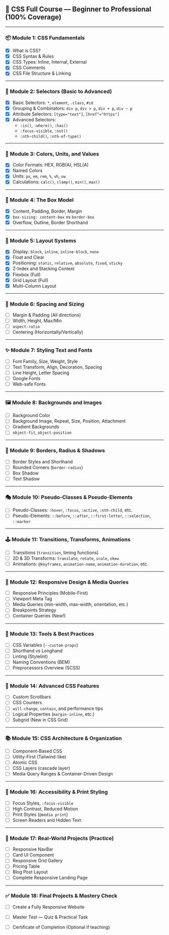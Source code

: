 ## 📘 CSS Full Course — Beginner to Professional (100% Coverage)

---

### 📦 Module 1: CSS Fundamentals
- [x] What is CSS?
- [x] CSS Syntax & Rules
- [x] CSS Types: Inline, Internal, External
- [x] CSS Comments
- [x] CSS File Structure & Linking

---

### 🎯 Module 2: Selectors (Basic to Advanced)
- [x] Basic Selectors: `*`, `element`, `.class`, `#id`
- [x] Grouping & Combinators: `div p`, `div > p`, `div + p`, `div ~ p`
- [x] Attribute Selectors: `[type="text"]`, `[href^="https"]`
- [x] Advanced Selectors:
  - `:is()`, `:where()`, `:has()`
  - `:focus-visible`, `:not()`
  - `:nth-child()`, `:nth-of-type()`

---

### 🎨 Module 3: Colors, Units, and Values
- [x] Color Formats: HEX, RGB(A), HSL(A)
- [x] Named Colors
- [x] Units: `px`, `em`, `rem`, `%`, `vh`, `vw`
- [x] Calculations: `calc()`, `clamp()`, `min()`, `max()`

---

### 📐 Module 4: The Box Model
- [x] Content, Padding, Border, Margin
- [x] `box-sizing: content-box` vs `border-box`
- [x] Overflow, Outline, Border Shorthand

---

### 📏 Module 5: Layout Systems
- [x] Display: `block`, `inline`, `inline-block`, `none`
- [x] Float and Clear
- [x] Positioning: `static`, `relative`, `absolute`, `fixed`, `sticky`
- [x] Z-Index and Stacking Context
- [x] Flexbox (Full)
- [x] Grid Layout (Full)
- [x] Multi-Column Layout

---

### 🧱 Module 6: Spacing and Sizing
- [ ] Margin & Padding (All directions)
- [ ] Width, Height, Max/Min
- [ ] `aspect-ratio`
- [ ] Centering (Horizontally/Vertically)

---

### ✨ Module 7: Styling Text and Fonts
- [ ] Font Family, Size, Weight, Style
- [ ] Text Transform, Align, Decoration, Spacing
- [ ] Line Height, Letter Spacing
- [ ] Google Fonts
- [ ] Web-safe Fonts

---

### 🖼️ Module 8: Backgrounds and Images
- [ ] Background Color
- [ ] Background Image, Repeat, Size, Position, Attachment
- [ ] Gradient Backgrounds
- [ ] `object-fit`, `object-position`

---

### 🧩 Module 9: Borders, Radius & Shadows
- [ ] Border Styles and Shorthand
- [ ] Rounded Corners (`border-radius`)
- [ ] Box Shadow
- [ ] Text Shadow

---

### 🎭 Module 10: Pseudo-Classes & Pseudo-Elements
- [ ] Pseudo-Classes: `:hover`, `:focus`, `:active`, `:nth-child`, etc.
- [ ] Pseudo-Elements: `::before`, `::after`, `::first-letter`, `::selection`, `::marker`

---

### 🕹️ Module 11: Transitions, Transforms, Animations
- [ ] Transitions (`transition`, timing functions)
- [ ] 2D & 3D Transforms: `translate`, `rotate`, `scale`, `skew`
- [ ] Animations: `@keyframes`, `animation-name`, `animation-duration`, etc.

---

### 🧪 Module 12: Responsive Design & Media Queries
- [ ] Responsive Principles (Mobile-First)
- [ ] Viewport Meta Tag
- [ ] Media Queries (min-width, max-width, orientation, etc.)
- [ ] Breakpoints Strategy
- [ ] Container Queries (New!)

---

### 🧰 Module 13: Tools & Best Practices
- [ ] CSS Variables (`--custom-props`)
- [ ] Shorthand vs Longhand
- [ ] Linting (Stylelint)
- [ ] Naming Conventions (BEM)
- [ ] Preprocessors Overview (SCSS)

---

### 🧩 Module 14: Advanced CSS Features
- [ ] Custom Scrollbars
- [ ] CSS Counters
- [ ] `will-change`, `contain`, and performance tips
- [ ] Logical Properties (`margin-inline`, etc.)
- [ ] Subgrid (New in CSS Grid)

---

### 📚 Module 15: CSS Architecture & Organization
- [ ] Component-Based CSS
- [ ] Utility-First (Tailwind-like)
- [ ] Atomic CSS
- [ ] CSS Layers (cascade layer)
- [ ] Media Query Ranges & Container-Driven Design

---

### 🎯 Module 16: Accessibility & Print Styling
- [ ] Focus Styles, `:focus-visible`
- [ ] High Contrast, Reduced Motion
- [ ] Print Styles (`@media print`)
- [ ] Screen Readers and Hidden Text

---

### 🧱 Module 17: Real-World Projects (Practice)
- [ ] Responsive NavBar
- [ ] Card UI Component
- [ ] Responsive Grid Gallery
- [ ] Pricing Table
- [ ] Blog Post Layout
- [ ] Complete Responsive Landing Page

---

### ✅ Module 18: Final Projects & Mastery Check
- [ ] Create a Fully Responsive Website
- [ ] Master Test — Quiz & Practical Task
- [ ] Certificate of Completion (Optional if teaching)


